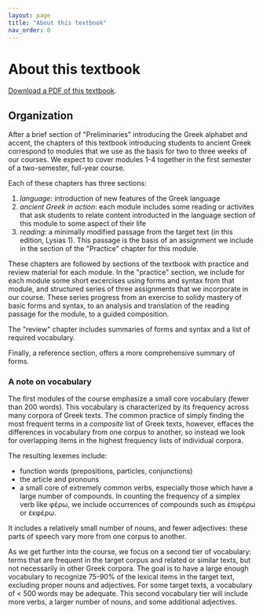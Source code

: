 ```yaml
---
layout: page
title: "About this textbook"
nav_order: 0
---
```


# About this textbook

[Download a PDF of this textbook](https://github.com/hellenike/textbook/raw/main/pdf/hellenike.pdf).


## Organization

After a brief section of "Preliminaries" introducing the Greek alphabet and accent, the chapters of this textbook introducing students to ancient Greek correspond to modules that we use as the basis for two to three weeks of our courses.  We expect to cover modules 1-4 together in the first semester of a two-semester, full-year course.  

Each of these chapters has three sections:

1.  *language*: introduction of new features of the Greek language
2. *ancient Greek in action*: each module includes some reading or activites that ask students to relate content introducted in the language section of this module to some aspect of their life
3. *reading*: a minimally modified passage from the target text (in this edition, Lysias 1).  This passage is the basis of an assignment we include in the section of the "Practice" chapter for this module.

These chapters are followed by sections of the textbook with practice and review material for each module. In the "practice" section, we include for each module some short excercises using forms and syntax from that module, and structured series of three assignments that we incorporate in our course.  These series progress from an exercise to solidy mastery of basic forms and syntax, to an analysis and translation of the reading passage for the module, to a guided composition.

The "review" chapter includes summaries of forms and syntax and a list of required vocabulary.

Finally, a reference section, offers a more comprehensive summary of forms.


### A note on vocabulary


The first modules of the course emphasize a small core vocabulary (fewer than 200 words).  This vocabulary is characterized by its frequency across many corpora of Greek texts.   The common practice of simply finding the most frequent terms in a *composite* list of Greek texts, however, effaces the differences in vocabulary from one corpus to another, so instead we look for overlapping items in the highest frequency lists of individual corpora.

The resulting lexemes include:

- function words (prepositions, particles, conjunctions)
- the article and pronouns
- a small core of extremely common verbs, especially those which have a large number of compounds.  In counting the frequency of a simplex verb like φέρω, we include occurrences of compounds such as ἐπιφέρω or ἐκφέρω.

It includes a relatively small number of nouns, and fewer adjectives:  these parts of speech vary more from one corpus to another.

As we get further into the course, we focus on a second tier of vocabulary:  terms that are frequent in the target corpus and related or similar texts, but not necessarily in other Greek corpora.  The goal is to have a large enough vocabulary to recognize 75-90% of the lexical items in the target text, excluding proper nouns and adjectives.  For some target texts, a vocabulary of < 500 words may be adequate.  This second vocabulary tier will include more verbs, a larger number of nouns, and some additional adjectives.